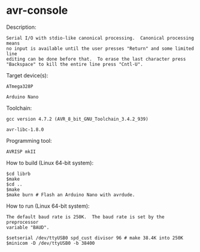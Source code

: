 avr-console
===========

Description:

    Serial I/O with stdio-like canonical processing.  Canonical processing means
    no input is available until the user presses "Return" and some limited line
    editing can be done before that.  To erase the last character press
    "Backspace" to kill the entire line press "Cntl-U".

Target device(s):

    ATmega328P
    
    Arduino Nano

Toolchain:

    gcc version 4.7.2 (AVR_8_bit_GNU_Toolchain_3.4.2_939)
    
    avr-libc-1.8.0

Programming tool:

    AVRISP mkII

How to build (Linux 64-bit system):

    $cd librb
    $make
    $cd ..
    $make
    $make burn # Flash an Arduino Nano with avrdude.

How to run (Linux 64-bit system):

    The default baud rate is 250K.  The baud rate is set by the preprocessor
    variable "BAUD".

    $setserial /dev/ttyUSB0 spd_cust divisor 96 # make 38.4K into 250K
    $minicom -D /dev/ttyUSB0 -b 38400
